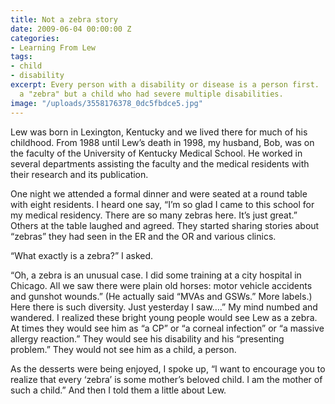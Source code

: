 ```yaml
---
title: Not a zebra story
date: 2009-06-04 00:00:00 Z
categories:
- Learning From Lew
tags:
- child
- disability
excerpt: Every person with a disability or disease is a person first.  Lew was not
  a "zebra" but a child who had severe multiple disabilities.
image: "/uploads/3558176378_0dc5fbdce5.jpg"
---
```


Lew was born in Lexington, Kentucky and we lived there for much of his childhood. From 1988 until Lew’s death in 1998, my husband, Bob, was on the faculty of the University of Kentucky Medical School. He worked in several departments assisting the faculty and the medical residents with their research and its publication.

One night we attended a formal dinner and were seated at a round table with eight residents. I heard one say, “I’m so glad I came to this school for my medical residency. There are so many zebras here. It’s just great.” Others at the table laughed and agreed. They started sharing stories about “zebras” they had seen in the ER and the OR and various clinics.

“What exactly is a zebra?” I asked.

“Oh, a zebra is an unusual case. I did some training at a city hospital in Chicago. All we saw there were plain old horses: motor vehicle accidents and gunshot wounds.” (He actually said “MVAs and GSWs.” More labels.) Here there is such diversity. Just yesterday I saw….” My mind numbed and wandered. I realized these bright young people would see Lew as a zebra. At times they would see him as “a CP” or “a corneal infection” or “a massive allergy reaction.” They would see his disability and his “presenting problem.” They would not see him as a child, a person.

As the desserts were being enjoyed, I spoke up, “I want to encourage you to realize that every ‘zebra’ is some mother’s beloved child. I am the mother of such a child.” And then I told them a little about Lew.
